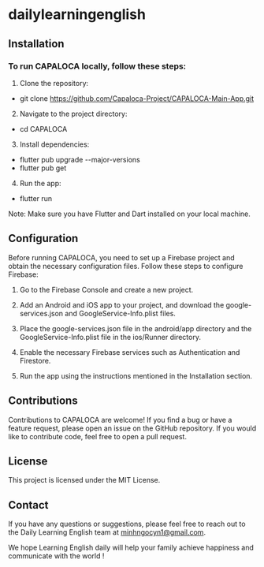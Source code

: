 # dailylearningenglish
## Installation

### To run CAPALOCA locally, follow these steps:

1. Clone the repository:
- git clone https://github.com/Capaloca-Project/CAPALOCA-Main-App.git
2. Navigate to the project directory:
- cd CAPALOCA
3. Install dependencies:
- flutter pub upgrade --major-versions
- flutter pub get
4. Run the app:
- flutter run

Note: Make sure you have Flutter and Dart installed on your local machine.

## Configuration
Before running CAPALOCA, you need to set up a Firebase project and obtain the necessary configuration files. Follow these steps to configure Firebase:

1. Go to the Firebase Console and create a new project.

2. Add an Android and iOS app to your project, and download the google-services.json and GoogleService-Info.plist files.

3. Place the google-services.json file in the android/app directory and the GoogleService-Info.plist file in the ios/Runner directory.

4. Enable the necessary Firebase services such as Authentication and Firestore.

5. Run the app using the instructions mentioned in the Installation section.

## Contributions
Contributions to CAPALOCA are welcome! If you find a bug or have a feature request, please open an issue on the GitHub repository. If you would like to contribute code, feel free to open a pull request.

## License
This project is licensed under the MIT License.

## Contact
If you have any questions or suggestions, please feel free to reach out to the Daily Learning English team at minhngocyn1@gmail.com.

We hope Learning English daily will help your family achieve happiness and communicate with the world !
